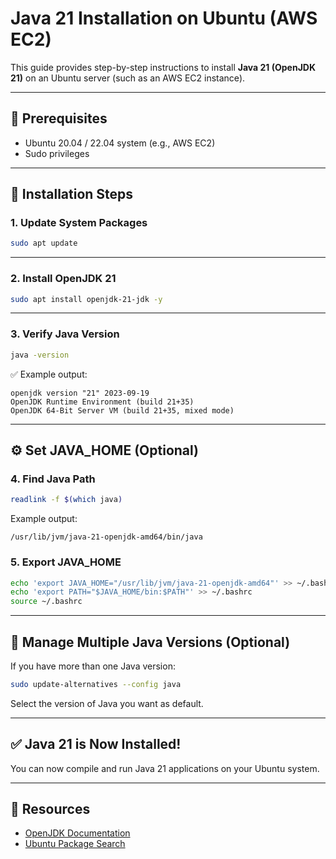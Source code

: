 
# Java 21 Installation on Ubuntu (AWS EC2)

This guide provides step-by-step instructions to install **Java 21 (OpenJDK 21)** on an Ubuntu server (such as an AWS EC2 instance).

---

## 📌 Prerequisites

- Ubuntu 20.04 / 22.04 system (e.g., AWS EC2)
- Sudo privileges

---

## 🚀 Installation Steps

### 1. Update System Packages

```bash
sudo apt update
```

---

### 2. Install OpenJDK 21

```bash
sudo apt install openjdk-21-jdk -y
```

---

### 3. Verify Java Version

```bash
java -version
```

✅ Example output:

```
openjdk version "21" 2023-09-19
OpenJDK Runtime Environment (build 21+35)
OpenJDK 64-Bit Server VM (build 21+35, mixed mode)
```

---

## ⚙️ Set JAVA_HOME (Optional)

### 4. Find Java Path

```bash
readlink -f $(which java)
```

Example output:

```
/usr/lib/jvm/java-21-openjdk-amd64/bin/java
```

### 5. Export JAVA_HOME

```bash
echo 'export JAVA_HOME="/usr/lib/jvm/java-21-openjdk-amd64"' >> ~/.bashrc
echo 'export PATH="$JAVA_HOME/bin:$PATH"' >> ~/.bashrc
source ~/.bashrc
```

---

## 🔄 Manage Multiple Java Versions (Optional)

If you have more than one Java version:

```bash
sudo update-alternatives --config java
```

Select the version of Java you want as default.

---

## ✅ Java 21 is Now Installed!

You can now compile and run Java 21 applications on your Ubuntu system.

---

## 🔗 Resources

- [OpenJDK Documentation](https://openjdk.org/)
- [Ubuntu Package Search](https://packages.ubuntu.com/)
